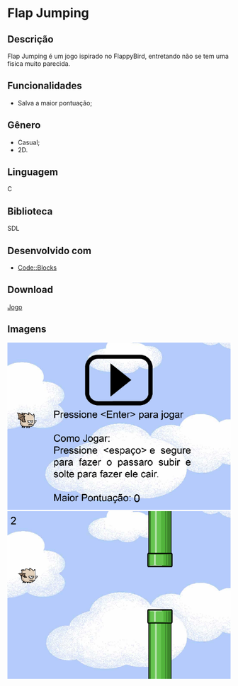 # Flap Jumping
## Descrição
Flap Jumping é um jogo ispirado no FlappyBird, entretando não se tem uma fisica muito parecida.
  
## Funcionalidades
* Salva a maior pontuação;

## Gênero
* Casual;
* 2D.

## Linguagem
C

## Biblioteca
SDL

## Desenvolvido com
* [Code::Blocks](http://www.codeblocks.org/)

## Download
[Jogo](http://www.mediafire.com/file/1kppk8wy0zpul0p/Flap+Jumping.zip/file)

## Imagens
![Flap Jumping-Menu](https://github.com/RodrigoFernandoSilva/C-Games/blob/master/Flap%20Jumping/Prints/Flap%20Jumping-Menu.PNG)
![Flap Jumping-Play](https://github.com/RodrigoFernandoSilva/C-Games/blob/master/Flap%20Jumping/Prints/Flap%20Jumping-Play.png)
